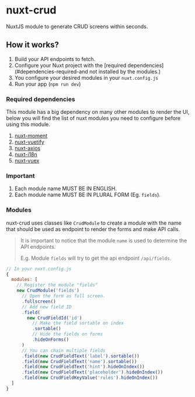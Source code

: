 # nuxt-crud

NuxtJS module to generate CRUD screens within seconds.

## How it works?
1. Build your API endpoints to fetch.
1. Configure your Nuxt project with the [required dependencies](#dependencies-required-and not installed by the modules.)
1. You configure your desired modules in your `nuxt.config.js`
1. Run your app (`npm run dev`)

### Required dependencies 
This module has a big dependency on many other modules to render the UI, below you will find the list of nuxt modules you need to configure before using this module. 

1. [nuxt-moment](https://github.com/nuxt-community/moment-module)
1. [nuxt-vuetify](https://github.com/nuxt-community/vuetify-module)
1. [nuxt-axios](https://axios.nuxtjs.org/)
1. [nuxt-i18n](https://i18n.nuxtjs.org/)   
1. [nuxt-vuex](https://nuxtjs.org/docs/2.x/directory-structure/store)

### Important
1. Each module name MUST BE IN ENGLISH.
1. Each module name MUST BE IN PLURAL FORM (Eg. `fields`).

### Modules
nuxt-crud uses classes like `CrudModule` to create a module with the name that should be used as endpoint to render the forms and make API calls. 
> It is important to notice that the module `name` is used to determine the API endpoints.
> 
> E.g. Module `fields` will try to get the api endpoint `/api/fields`.
```javascript
// In your nuxt.config.js
{
  modules: [
    // Register the module "fields"
    new CrudModule('fields')
      // Open the form as full screen.
      .fullscreen()
      // Add new field ID
      .field(
        new CrudFieldId('id')
          // Make the field sortable on index
          .sortable()
          // Hide the fields on forms
          .hideOnForms()
      )
      // You can chain multiple fields
      .field(new CrudFieldText('label').sortable())
      .field(new CrudFieldText('name').sortable())
      .field(new CrudFieldText('hint').hideOnIndex())
      .field(new CrudFieldText('placeholder').hideOnIndex())
      .field(new CrudFieldKeyValue('rules').hideOnIndex())
  ]
}
```
